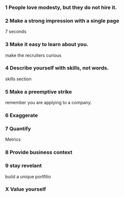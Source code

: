 ### 1 People love modesty, but they do not hire it.

### 2 Make a strong impression with a single page

7 seconds

### 3 Make it easy to learn about you.

make the recruiters curious

### 4 Describe yourself with skills, not words.

skills section

### 5 Make a preemptive strike

remember you are applying to a company.

### 6 Exaggerate

### 7 Quantify

Metrics

### 8 Provide business context

### 9 stay revelant

build a unique portfilio

### X Value yourself
